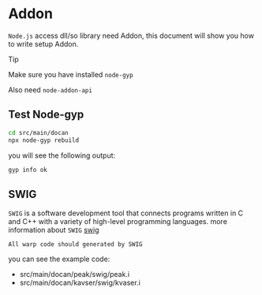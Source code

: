 # Addon

`Node.js` access dll/so library need Addon, this document will show you how to write setup Addon.

> [!TIP]
> Make sure you have installed `node-gyp`

Also need `node-addon-api`

## Test Node-gyp

```bash
cd src/main/docan
npx node-gyp rebuild
```

you will see the following output:

```bash
gyp info ok
```

## SWIG

`SWIG` is a software development tool that connects programs written in C and C++ with a variety of high-level programming languages.
more information about `SWIG` [swig](https://github.com/swig/swig)

`All warp code should generated by SWIG`

you can see the example code:

- src/main/docan/peak/swig/peak.i
- src/main/docan/kavser/swig/kvaser.i
